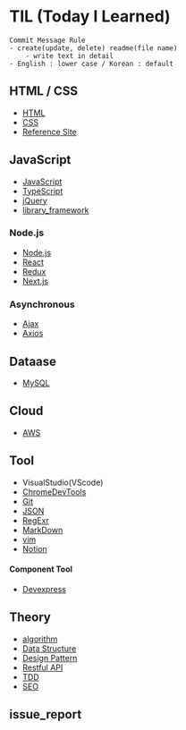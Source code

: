 # TIL (Today I Learned)
	Commit Message Rule
	- create(update, delete) readme(file name)
		- write text in detail
	- English : lower case / Korean : default
	
## HTML / CSS
- [HTML](https://github.com/hoofacProgram/TIL/blob/main/HTML_CSS/HTML.md) 
- [CSS](https://github.com/hoofacProgram/TIL/blob/main/HTML_CSS/CSS.md)
- [Reference Site](https://github.com/hoofacProgram/TIL/blob/main/HTML_CSS/Reference%20Site.md)

## JavaScript
- [JavaScript](https://github.com/hoofacProgram/TIL/blob/main/JavaScript/JavaScript.md)
- [TypeScript](https://github.com/hoofacProgram/TIL/blob/main/JavaScript/TypeScript.md)
- [jQuery](https://github.com/hoofacProgram/TIL/blob/main/JavaScript/jQuery.md)
- [library_framework](https://github.com/hoofacProgram/TIL/blob/main/JavaScript/library_framework.md)

### Node.js
- [Node.js](https://github.com/hoofacProgram/TIL/blob/main/JavaScript/Node.js/Node.js.md)
- [React](https://github.com/hoofacProgram/TIL/blob/main/JavaScript/Node.js/React.md)
- [Redux](https://github.com/hoofacProgram/TIL/blob/main/JavaScript/Node.js/Redux.md)
- [Next.js](https://github.com/hoofacProgram/TIL/blob/main/JavaScript/Node.js/Next.js.md)

### Asynchronous
- [Ajax](https://github.com/hoofacProgram/TIL/blob/main/JavaScript/Asynchronous/Ajax.md)
- [Axios](https://github.com/hoofacProgram/TIL/blob/main/JavaScript/Asynchronous/Axios.md)

## Dataase
- [MySQL](https://github.com/hoofacProgram/TIL/blob/main/Dataase/MySQL.md)

## Cloud
- [AWS](https://github.com/hoofacProgram/TIL/blob/main/Cloud/AWS.md)

## Tool
- VisualStudio(VScode)
- [ChromeDevTools](https://github.com/hoofacProgram/TIL/blob/main/Tool/ChromeDevTools.md)
- [Git](https://github.com/hoofacProgram/TIL/blob/main/Tool/Git.md)
- [JSON](https://github.com/hoofacProgram/TIL/blob/main/Tool/JSON.md)
- [RegExr](https://github.com/hoofacProgram/TIL/blob/main/Tool/RegExr.md)
- [MarkDown](https://github.com/hoofacProgram/TIL/blob/main/Tool/MarkDown.md)
- [vim](https://github.com/hoofacProgram/TIL/blob/main/Tool/vim.md)
- [Notion](https://github.com/hoofacProgram/TIL/blob/main/Tool/Notion.md)

#### Component Tool
- [Devexpress](https://github.com/hoofacProgram/TIL/blob/main/Tool/Component%20Tool/Devexpress.md)

## Theory
- [algorithm](https://github.com/hoofacProgram/TIL/blob/main/Theory/algorithm.md)
- [Data Structure](https://github.com/hoofacProgram/TIL/blob/main/Theory/Data%20Structure.md)
- [Design Pattern](https://github.com/hoofacProgram/TIL/blob/main/Theory/Design%20Pattern.md)
- [Restful API](https://github.com/hoofacProgram/TIL/blob/main/Theory/Restful%20API.md)
- [TDD](https://github.com/hoofacProgram/TIL/blob/main/Theory/TDD.md)
- [SEO](https://github.com/hoofacProgram/TIL/blob/main/Theory/SEO.md)

## issue_report
